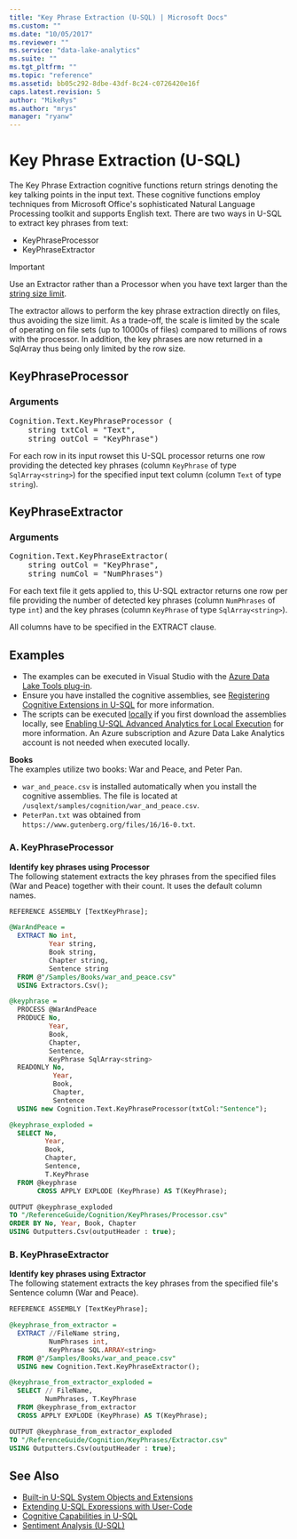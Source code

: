 ```yaml
---
title: "Key Phrase Extraction (U-SQL) | Microsoft Docs"
ms.custom: ""
ms.date: "10/05/2017"
ms.reviewer: ""
ms.service: "data-lake-analytics"
ms.suite: ""
ms.tgt_pltfrm: ""
ms.topic: "reference"
ms.assetid: bb05c292-8dbe-43df-8c24-c0726420e16f
caps.latest.revision: 5
author: "MikeRys"
ms.author: "mrys"
manager: "ryanw"
---
```


# Key Phrase Extraction (U-SQL)
The Key Phrase Extraction cognitive functions return strings denoting the key talking points in the input text. These cognitive functions employ techniques from Microsoft Office's sophisticated Natural Language Processing toolkit and supports English text. There are two ways in U-SQL to extract key phrases from text:

* KeyPhraseProcessor 
* KeyPhraseExtractor  

> [!IMPORTANT]  
> Use an Extractor rather than a Processor  when you have text larger than the [string size limit](textual-types-and-literals.md).

The extractor allows to perform the key phrase extraction directly on files, thus avoiding the size limit. As a trade-off, the scale is limited by the scale of operating on file sets (up to 10000s of files) compared to millions of rows with the processor. In addition, the key phrases are now returned in a SqlArray<string> thus being only limited by the row size.


## KeyPhraseProcessor  
### Arguments
<pre>
Cognition.Text.KeyPhraseProcessor (
    string txtCol = "Text",
    string outCol = "KeyPhrase") 
</pre>

For each row in its input rowset this U-SQL processor returns one row providing the detected key phrases (column `KeyPhrase` of type `SqlArray<string>`) for the specified input text column (column `Text` of type `string`).


## KeyPhraseExtractor
### Arguments
<pre>
Cognition.Text.KeyPhraseExtractor(
    string outCol = "KeyPhrase", 
    string numCol = "NumPhrases") 
</pre>

For each text file it gets applied to, this U-SQL extractor returns one row per file providing the number of detected key phrases (column `NumPhrases` of type `int`) and the key phrases (column `KeyPhrase` of type `SqlArray<string>`).

All columns have to be specified in the EXTRACT clause.


## Examples
- The examples can be executed in Visual Studio with the [Azure Data Lake Tools plug-in](https://www.microsoft.com/download/details.aspx?id=49504).  
- Ensure you have installed the cognitive assemblies, see [Registering Cognitive Extensions in U-SQL](cognitive-capabilities-in-u-sql.md#registeringExtensions) for more information.
- The scripts can be executed [locally](https://docs.microsoft.com/azure/data-lake-analytics/data-lake-analytics-data-lake-tools-get-started#run-u-sql-locally) if you first download the assemblies locally, see [Enabling U-SQL Advanced Analytics for Local Execution](https://blogs.msdn.microsoft.com/azuredatalake/2017/02/20/enabling-u-sql-advanced-analytics-for-local-execution/) for more information.
An Azure subscription and Azure Data Lake Analytics account is not needed when executed locally.

**Books**  
The examples utilize two books: War and Peace, and Peter Pan.  
- `war_and_peace.csv` is installed automatically when you install the cognitive assemblies.  The file is located at `/usqlext/samples/cognition/war_and_peace.csv`.  
- `PeterPan.txt` was obtained from `https://www.gutenberg.org/files/16/16-0.txt`.


### A.	KeyPhraseProcessor
**Identify key phrases using Processor**  
The following statement extracts the key phrases from the specified files (War and Peace) together with their count. It uses the default column names.
```sql
REFERENCE ASSEMBLY [TextKeyPhrase];

@WarAndPeace =
  EXTRACT No int,
          Year string,
          Book string,
          Chapter string,
          Sentence string
  FROM @"/Samples/Books/war_and_peace.csv"
  USING Extractors.Csv();

@keyphrase =
  PROCESS @WarAndPeace
  PRODUCE No,
          Year,
          Book,
          Chapter,
          Sentence,
          KeyPhrase SqlArray<string>
  READONLY No,
           Year,
           Book,
           Chapter,
           Sentence
  USING new Cognition.Text.KeyPhraseProcessor(txtCol:"Sentence");

@keyphrase_exploded =
  SELECT No,
         Year,
         Book,
         Chapter,
         Sentence,
         T.KeyPhrase
  FROM @keyphrase
       CROSS APPLY EXPLODE (KeyPhrase) AS T(KeyPhrase);

OUTPUT @keyphrase_exploded
TO "/ReferenceGuide/Cognition/KeyPhrases/Processor.csv"
ORDER BY No, Year, Book, Chapter
USING Outputters.Csv(outputHeader : true);
```


### B.	KeyPhraseExtractor
**Identify key phrases using Extractor**  
The following statement extracts the key phrases from the specified file's Sentence column (War and Peace).
```sql
REFERENCE ASSEMBLY [TextKeyPhrase];

@keyphrase_from_extractor = 
  EXTRACT //FileName string,
          NumPhrases int,
          KeyPhrase SQL.ARRAY<string>
  FROM @"/Samples/Books/war_and_peace.csv"
  USING new Cognition.Text.KeyPhraseExtractor();

@keyphrase_from_extractor_exploded =
  SELECT // FileName, 
         NumPhrases, T.KeyPhrase
  FROM @keyphrase_from_extractor
  CROSS APPLY EXPLODE (KeyPhrase) AS T(KeyPhrase);

OUTPUT @keyphrase_from_extractor_exploded
TO "/ReferenceGuide/Cognition/KeyPhrases/Extractor.csv"
USING Outputters.Csv(outputHeader : true);
```


## See Also 
* [Built-in U-SQL System Objects and Extensions](built-in-u-sql-system-objects-and-extensions.md) 
* [Extending U-SQL Expressions with User-Code](extending-u-sql-expressions-with-user-code.md) 
* [Cognitive Capabilities in U-SQL](cognitive-capabilities-in-u-sql.md) 
* [Sentiment Analysis (U-SQL)](sentiment-analysis-u-sql.md)

 
